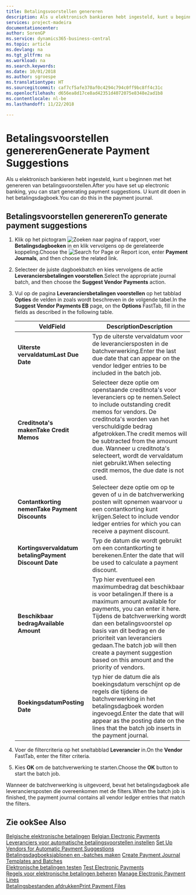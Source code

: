 ```yaml
---
title: Betalingsvoorstellen genereren
description: Als u elektronisch bankieren hebt ingesteld, kunt u beginnen met het genereren van betalingsvoorstellen. U kunt dit doen in het betalingsdagboek.
services: project-madeira
documentationcenter: 
author: SorenGP
ms.service: dynamics365-business-central
ms.topic: article
ms.devlang: na
ms.tgt_pltfrm: na
ms.workload: na
ms.search.keywords: 
ms.date: 10/01/2018
ms.author: sgroespe
ms.translationtype: HT
ms.sourcegitcommit: caf7cf5afe370af0c4294c794c0ff9bc8ff4c31c
ms.openlocfilehash: d656ea8d17ce8ad42351d4072075e8348e2ad1b8
ms.contentlocale: nl-be
ms.lasthandoff: 11/22/2018

---
```

# <a name="generate-payment-suggestions"></a><span data-ttu-id="0f189-104">Betalingsvoorstellen genereren</span><span class="sxs-lookup"><span data-stu-id="0f189-104">Generate Payment Suggestions</span></span>
<span data-ttu-id="0f189-105">Als u elektronisch bankieren hebt ingesteld, kunt u beginnen met het genereren van betalingsvoorstellen.</span><span class="sxs-lookup"><span data-stu-id="0f189-105">After you have set up electronic banking, you can start generating payment suggestions.</span></span> <span data-ttu-id="0f189-106">U kunt dit doen in het betalingsdagboek.</span><span class="sxs-lookup"><span data-stu-id="0f189-106">You can do this in the payment journal.</span></span>  

## <a name="to-generate-payment-suggestions"></a><span data-ttu-id="0f189-107">Betalingsvoorstellen genereren</span><span class="sxs-lookup"><span data-stu-id="0f189-107">To generate payment suggestions</span></span>  

1.  <span data-ttu-id="0f189-108">Klik op het pictogram ![Zoeken naar pagina of rapport](../../media/ui-search/search_small.png "pictogram Zoeken naar pagina of rapport"), voer **Betalingsdagboeken** in en klik vervolgens op de gerelateerde koppeling.</span><span class="sxs-lookup"><span data-stu-id="0f189-108">Choose the ![Search for Page or Report](../../media/ui-search/search_small.png "Search for Page or Report icon") icon, enter **Payment Journals**, and then choose the related link.</span></span>  
2.  <span data-ttu-id="0f189-109">Selecteer de juiste dagboekbatch en kies vervolgens de actie **Leveranciersbetalingen voorstellen**.</span><span class="sxs-lookup"><span data-stu-id="0f189-109">Select the appropriate journal batch, and then choose the **Suggest Vendor Payments** action.</span></span>  
3.  <span data-ttu-id="0f189-110">Vul op de pagina **Leveranciersbetalingen voorstellen** op het tabblad **Opties** de velden in zoals wordt beschreven in de volgende tabel.</span><span class="sxs-lookup"><span data-stu-id="0f189-110">In the **Suggest Vendor Payments EB**  page, on the **Options** FastTab, fill in the fields as described in the following table.</span></span>  

    |<span data-ttu-id="0f189-111">Veld</span><span class="sxs-lookup"><span data-stu-id="0f189-111">Field</span></span>|<span data-ttu-id="0f189-112">Description</span><span class="sxs-lookup"><span data-stu-id="0f189-112">Description</span></span>|  
    |---------------------------------|---------------------------------------|  
    |<span data-ttu-id="0f189-113">**Uiterste vervaldatum**</span><span class="sxs-lookup"><span data-stu-id="0f189-113">**Last Due Date**</span></span>|<span data-ttu-id="0f189-114">Typ de uiterste vervaldatum voor de leveranciersposten in de batchverwerking.</span><span class="sxs-lookup"><span data-stu-id="0f189-114">Enter the last due date that can appear on the vendor ledger entries to be included in the batch job.</span></span>|  
    |<span data-ttu-id="0f189-115">**Creditnota's maken**</span><span class="sxs-lookup"><span data-stu-id="0f189-115">**Take Credit Memos**</span></span>|<span data-ttu-id="0f189-116">Selecteer deze optie om openstaande creditnota's voor leveranciers op te nemen.</span><span class="sxs-lookup"><span data-stu-id="0f189-116">Select to include outstanding credit memos for vendors.</span></span> <span data-ttu-id="0f189-117">De creditnota's worden van het verschuldigde bedrag afgetrokken.</span><span class="sxs-lookup"><span data-stu-id="0f189-117">The credit memos will be subtracted from the amount due.</span></span> <span data-ttu-id="0f189-118">Wanneer u creditnota's selecteert, wordt de vervaldatum niet gebruikt.</span><span class="sxs-lookup"><span data-stu-id="0f189-118">When selecting credit memos, the due date is not used.</span></span>|  
    |<span data-ttu-id="0f189-119">**Contantkorting nemen**</span><span class="sxs-lookup"><span data-stu-id="0f189-119">**Take Payment Discounts**</span></span>|<span data-ttu-id="0f189-120">Selecteer deze optie om op te geven of u in de batchverwerking posten wilt opnemen waarvoor u een contantkorting kunt krijgen.</span><span class="sxs-lookup"><span data-stu-id="0f189-120">Select to include vendor ledger entries for which you can receive a payment discount.</span></span>|  
    |<span data-ttu-id="0f189-121">**Kortingsvervaldatum betaling**</span><span class="sxs-lookup"><span data-stu-id="0f189-121">**Payment Discount Date**</span></span>|<span data-ttu-id="0f189-122">Typ de datum die wordt gebruikt om een contantkorting te berekenen.</span><span class="sxs-lookup"><span data-stu-id="0f189-122">Enter the date that will be used to calculate a payment discount.</span></span>|  
    |<span data-ttu-id="0f189-123">**Beschikbaar bedrag**</span><span class="sxs-lookup"><span data-stu-id="0f189-123">**Available Amount**</span></span>|<span data-ttu-id="0f189-124">Typ hier eventueel een maximumbedrag dat beschikbaar is voor betalingen.</span><span class="sxs-lookup"><span data-stu-id="0f189-124">If there is a maximum amount available for payments, you can enter it here.</span></span> <span data-ttu-id="0f189-125">Tijdens de batchverwerking wordt dan een betalingsvoorstel op basis van dit bedrag en de prioriteit van leveranciers gedaan.</span><span class="sxs-lookup"><span data-stu-id="0f189-125">The batch job will then create a payment suggestion based on this amount and the priority of vendors.</span></span>|  
    |<span data-ttu-id="0f189-126">**Boekingsdatum**</span><span class="sxs-lookup"><span data-stu-id="0f189-126">**Posting Date**</span></span>|<span data-ttu-id="0f189-127">typ hier de datum die als boekingsdatum verschijnt op de regels die tijdens de batchverwerking in het betalingsdagboek worden ingevoegd.</span><span class="sxs-lookup"><span data-stu-id="0f189-127">Enter the date that will appear as the posting date on the lines that the batch job inserts in the payment journal.</span></span>|  

4.  <span data-ttu-id="0f189-128">Voer de filtercriteria op het sneltabblad **Leverancier** in.</span><span class="sxs-lookup"><span data-stu-id="0f189-128">On the **Vendor** FastTab, enter the filter criteria.</span></span>  
5.  <span data-ttu-id="0f189-129">Kies **OK** om de batchverwerking te starten.</span><span class="sxs-lookup"><span data-stu-id="0f189-129">Choose the **OK** button to start the batch job.</span></span>  

<span data-ttu-id="0f189-130">Wanneer de batchverwerking is uitgevoerd, bevat het betalingsdagboek alle leveranciersposten die overeenkomen met de filters.</span><span class="sxs-lookup"><span data-stu-id="0f189-130">When the batch job is finished, the payment journal contains all vendor ledger entries that match the filters.</span></span>  

## <a name="see-also"></a><span data-ttu-id="0f189-131">Zie ook</span><span class="sxs-lookup"><span data-stu-id="0f189-131">See Also</span></span>  
 <span data-ttu-id="0f189-132">[Belgische elektronische betalingen](belgian-electronic-payments.md) </span><span class="sxs-lookup"><span data-stu-id="0f189-132">[Belgian Electronic Payments](belgian-electronic-payments.md) </span></span>  
 <span data-ttu-id="0f189-133">[Leveranciers voor automatische betalingsvoorstellen instellen](how-to-set-up-vendors-for-automatic-payment-suggestions.md) </span><span class="sxs-lookup"><span data-stu-id="0f189-133">[Set Up Vendors for Automatic Payment Suggestions](how-to-set-up-vendors-for-automatic-payment-suggestions.md) </span></span>  
 <span data-ttu-id="0f189-134">[Betalingsdagboeksjablonen en -batches maken](how-to-create-payment-journal-templates-and-batches.md) </span><span class="sxs-lookup"><span data-stu-id="0f189-134">[Create Payment Journal Templates and Batches](how-to-create-payment-journal-templates-and-batches.md) </span></span>  
 <span data-ttu-id="0f189-135">[Elektronische betalingen testen](how-to-test-electronic-payments.md) </span><span class="sxs-lookup"><span data-stu-id="0f189-135">[Test Electronic Payments](how-to-test-electronic-payments.md) </span></span>  
 <span data-ttu-id="0f189-136">[Regels voor elektronische betalingen beheren](how-to-manage-electronic-payment-lines.md) </span><span class="sxs-lookup"><span data-stu-id="0f189-136">[Manage Electronic Payment Lines](how-to-manage-electronic-payment-lines.md) </span></span>  
 [<span data-ttu-id="0f189-137">Betalingsbestanden afdrukken</span><span class="sxs-lookup"><span data-stu-id="0f189-137">Print Payment Files</span></span>](how-to-print-payment-files.md)

